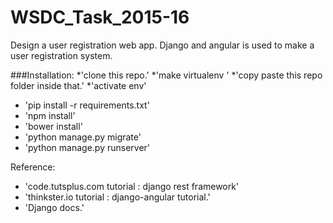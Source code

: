 # WSDC_Task_2015-16
Design a user registration web app.
Django and angular is used to make a user registration system.


###Installation:
*'clone this repo.'
*'make virtualenv '
*'copy paste this repo folder inside that.'
*'activate env'
* 'pip install -r requirements.txt'
* 'npm install'
* 'bower install'
* 'python manage.py migrate'
* 'python manage.py runserver'


Reference:
* 'code.tutsplus.com tutorial : django rest framework'
* 'thinkster.io tutorial : django-angular tutorial.'
* 'Django docs.'


